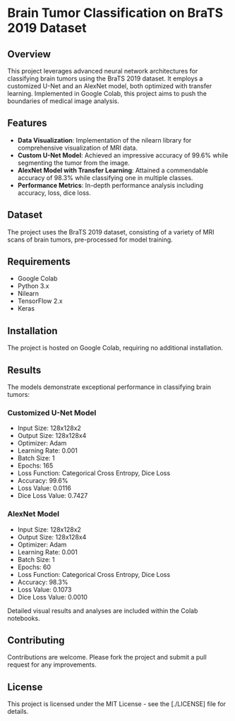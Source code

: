# Brain Tumor Classification on BraTS 2019 Dataset

## Overview
This project leverages advanced neural network architectures for classifying brain tumors using the BraTS 2019 dataset. It employs a customized U-Net and an AlexNet model, both optimized with transfer learning. Implemented in Google Colab, this project aims to push the boundaries of medical image analysis.

## Features
- **Data Visualization**: Implementation of the nilearn library for comprehensive visualization of MRI data.
- **Custom U-Net Model**: Achieved an impressive accuracy of 99.6% while segmenting the tumor from the image.
- **AlexNet Model with Transfer Learning**: Attained a commendable accuracy of 98.3% while classifying one in multiple classes.
- **Performance Metrics**: In-depth performance analysis including accuracy, loss, dice loss.

## Dataset
The project uses the BraTS 2019 dataset, consisting of a variety of MRI scans of brain tumors, pre-processed for model training.

## Requirements
- Google Colab
- Python 3.x
- Nilearn
- TensorFlow 2.x
- Keras

## Installation
The project is hosted on Google Colab, requiring no additional installation.

## Results
The models demonstrate exceptional performance in classifying brain tumors:

### Customized U-Net Model
- Input Size: 128x128x2
- Output Size: 128x128x4
- Optimizer: Adam
- Learning Rate: 0.001
- Batch Size: 1
- Epochs: 165
- Loss Function: Categorical Cross Entropy, Dice Loss
- Accuracy: 99.6%
- Loss Value: 0.0116
- Dice Loss Value: 0.7427

### AlexNet Model
- Input Size: 128x128x2
- Output Size: 128x128x4
- Optimizer: Adam
- Learning Rate: 0.001
- Batch Size: 1
- Epochs: 60
- Loss Function: Categorical Cross Entropy, Dice Loss
- Accuracy: 98.3%
- Loss Value: 0.1073
- Dice Loss Value: 0.0010

Detailed visual results and analyses are included within the Colab notebooks.

## Contributing
Contributions are welcome. Please fork the project and submit a pull request for any improvements.

## License
This project is licensed under the MIT License - see the [./LICENSE] file for details.

